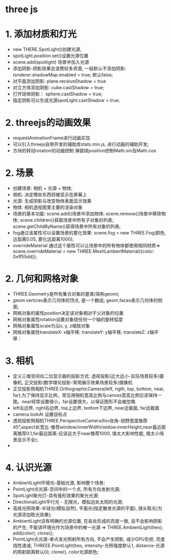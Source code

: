 

# three js

# 1. 添加材质和灯光
* new THERE.SpotLight()创建光源, 
* spotLight.position.set()设置光源位置
* scene.add(spotlight) 场景中加入光源
* 添加阴影-阴影效果会浪费较多资源, 一般默认不添加阴影: renderer.shadowMap.enabled = true; 默认false;
* 对平面添加阴影: plane.receiveShadow = true
* 对立方体添加阴影: cube.castShadow = true;
* 打开球体阴影： sphere.castShadow = true;
* 指定阴影可以生成光源spotLight.castShadow = true;

# 2. threejs的动画效果
* requestAnimationFrame进行动画实现
* 可以引入threejs自带开发的辅助库stats.min.js, 进行动画的辅助开发;
* 方块的转动rotation的动画控制  弹跳球position控制Math.sin及Math.cos

# 2. 场景
* 创建场景: 相机 + 光源 + 物体;
* 相机: 决定哪些东西将被显示在屏幕上
* 光源: 生成阴影与改变物体表面显示效果
* 物体: 相机透视图里主要的渲染对象
* 场景的基本功能: scene.add()场景中添加物体; scene.remove()场景中移除物体; scene.children()获取场景中所有子对象的列表; scene.getChildByName()获得场景中所有对象的列表;
* fog通过该属性可以设置场景的雾化效果: scene.fog = new THREE.Fog(颜色, 近距离0.05, 雾化远距离1000);
* overrideMaterial 通过这个属性可以让场景中的所有物体都使用相同材质=> scene.overrideMaterial = new THREE.MeshLambertMaterial({color: 0xff55dd}); 

# 2. 几何和网格对象
* THREE.Geometry是所有集合对象的基类(简称geom);
* geom.vertices表示几何体的顶点, 是一个数组; geom.faces表示几何体的侧面;
* 网格对象的属性position决定该对象相对于父对象的位置
* 网格对象属性rotation设置对象绕任何一个轴的旋转弧度
* 网格对象属性scale为沿x, y, z缩放对象
* 网格对象属性translateX: x轴平移; translateY: y轴平移; translateZ: z轴平移：

# 3. 相机
* 定义三维空间向二位显示器的投影方式: 透视投影(近大远小-实际场景较多)摄像机, 正交投影(数学理论投影-常用展示效果场景较多)摄像机
* 正交投影照相机THREE.OrthographicCamera(left, rigth, top, bottom, near, far);为了保持显示比例，常见用相机宽高比例与canvas宽高比例应该保持一致。near经常设置很小，far设置很大，以保证图形不会被忽略
* left左边界, right右边界, top上边界, bottom下边界, near近裁面, far远裁面
* camera.lookAt 设置目标点
* 透视投影照相机THREE.PerspectiveCamera(fov张角-视野宽度推荐45°,aspect长宽比-推荐window/innerWidth/widow.innerHeight,near最近距离推荐0.1,far最远距离-应该远大于near推荐1000, 值太大影响性能, 值太小场景显示不全);
* 

# 4. 认识光源
* AmbientLight环境光-基础光源, 影响整个场景;
* PointLight点光源-空间中的一个点, 所有方向发射光源;
* SpotLight聚光灯-具有锥形效果的聚光光源;
* DirectionalLight平行光 - 无限光，模拟远处太阳的光源;
* 高级光照效果-半球光(模拟自然), 平面光(指定散发光源的平面), 镜头眩光(为光源添加眩光效果);
* AmbientLight没有明确的光源位置, 在各处形成的亮度一致, 且不会影响阴影的产生; 不能讲环境光作为场景中的唯一光源 => THREE.AmbientLight(hex); add(color); clone();
* PointLight点光源-单点发光照射所有方向, 不会产生阴影, 减少GPU负担, 亮度线性递减; THREEE.PointLight(hex, intensity-光照强度默认1, distance-光源的照射距离默认0); clone(), color光源颜色;  



